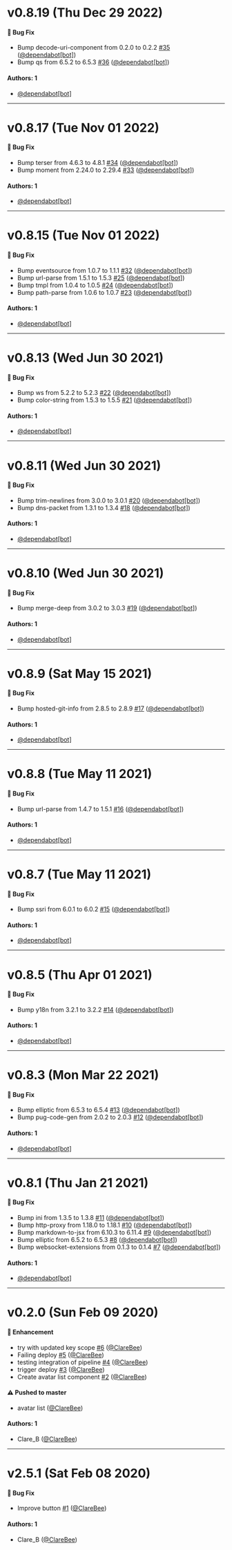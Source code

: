 # v0.8.19 (Thu Dec 29 2022)

#### 🐛  Bug Fix

- Bump decode-uri-component from 0.2.0 to 0.2.2 [#35](https://github.com/ClareBee/design-systems-storybook/pull/35) ([@dependabot[bot]](https://github.com/dependabot[bot]))
- Bump qs from 6.5.2 to 6.5.3 [#36](https://github.com/ClareBee/design-systems-storybook/pull/36) ([@dependabot[bot]](https://github.com/dependabot[bot]))

#### Authors: 1

- [@dependabot[bot]](https://github.com/dependabot[bot])

---

# v0.8.17 (Tue Nov 01 2022)

#### 🐛  Bug Fix

- Bump terser from 4.6.3 to 4.8.1 [#34](https://github.com/ClareBee/design-systems-storybook/pull/34) ([@dependabot[bot]](https://github.com/dependabot[bot]))
- Bump moment from 2.24.0 to 2.29.4 [#33](https://github.com/ClareBee/design-systems-storybook/pull/33) ([@dependabot[bot]](https://github.com/dependabot[bot]))

#### Authors: 1

- [@dependabot[bot]](https://github.com/dependabot[bot])

---

# v0.8.15 (Tue Nov 01 2022)

#### 🐛  Bug Fix

- Bump eventsource from 1.0.7 to 1.1.1 [#32](https://github.com/ClareBee/design-systems-storybook/pull/32) ([@dependabot[bot]](https://github.com/dependabot[bot]))
- Bump url-parse from 1.5.1 to 1.5.3 [#25](https://github.com/ClareBee/design-systems-storybook/pull/25) ([@dependabot[bot]](https://github.com/dependabot[bot]))
- Bump tmpl from 1.0.4 to 1.0.5 [#24](https://github.com/ClareBee/design-systems-storybook/pull/24) ([@dependabot[bot]](https://github.com/dependabot[bot]))
- Bump path-parse from 1.0.6 to 1.0.7 [#23](https://github.com/ClareBee/design-systems-storybook/pull/23) ([@dependabot[bot]](https://github.com/dependabot[bot]))

#### Authors: 1

- [@dependabot[bot]](https://github.com/dependabot[bot])

---

# v0.8.13 (Wed Jun 30 2021)

#### 🐛  Bug Fix

- Bump ws from 5.2.2 to 5.2.3 [#22](https://github.com/ClareBee/design-systems-storybook/pull/22) ([@dependabot[bot]](https://github.com/dependabot[bot]))
- Bump color-string from 1.5.3 to 1.5.5 [#21](https://github.com/ClareBee/design-systems-storybook/pull/21) ([@dependabot[bot]](https://github.com/dependabot[bot]))

#### Authors: 1

- [@dependabot[bot]](https://github.com/dependabot[bot])

---

# v0.8.11 (Wed Jun 30 2021)

#### 🐛  Bug Fix

- Bump trim-newlines from 3.0.0 to 3.0.1 [#20](https://github.com/ClareBee/design-systems-storybook/pull/20) ([@dependabot[bot]](https://github.com/dependabot[bot]))
- Bump dns-packet from 1.3.1 to 1.3.4 [#18](https://github.com/ClareBee/design-systems-storybook/pull/18) ([@dependabot[bot]](https://github.com/dependabot[bot]))

#### Authors: 1

- [@dependabot[bot]](https://github.com/dependabot[bot])

---

# v0.8.10 (Wed Jun 30 2021)

#### 🐛  Bug Fix

- Bump merge-deep from 3.0.2 to 3.0.3 [#19](https://github.com/ClareBee/design-systems-storybook/pull/19) ([@dependabot[bot]](https://github.com/dependabot[bot]))

#### Authors: 1

- [@dependabot[bot]](https://github.com/dependabot[bot])

---

# v0.8.9 (Sat May 15 2021)

#### 🐛  Bug Fix

- Bump hosted-git-info from 2.8.5 to 2.8.9 [#17](https://github.com/ClareBee/design-systems-storybook/pull/17) ([@dependabot[bot]](https://github.com/dependabot[bot]))

#### Authors: 1

- [@dependabot[bot]](https://github.com/dependabot[bot])

---

# v0.8.8 (Tue May 11 2021)

#### 🐛  Bug Fix

- Bump url-parse from 1.4.7 to 1.5.1 [#16](https://github.com/ClareBee/design-systems-storybook/pull/16) ([@dependabot[bot]](https://github.com/dependabot[bot]))

#### Authors: 1

- [@dependabot[bot]](https://github.com/dependabot[bot])

---

# v0.8.7 (Tue May 11 2021)

#### 🐛  Bug Fix

- Bump ssri from 6.0.1 to 6.0.2 [#15](https://github.com/ClareBee/design-systems-storybook/pull/15) ([@dependabot[bot]](https://github.com/dependabot[bot]))

#### Authors: 1

- [@dependabot[bot]](https://github.com/dependabot[bot])

---

# v0.8.5 (Thu Apr 01 2021)

#### 🐛  Bug Fix

- Bump y18n from 3.2.1 to 3.2.2 [#14](https://github.com/ClareBee/design-systems-storybook/pull/14) ([@dependabot[bot]](https://github.com/dependabot[bot]))

#### Authors: 1

- [@dependabot[bot]](https://github.com/dependabot[bot])

---

# v0.8.3 (Mon Mar 22 2021)

#### 🐛  Bug Fix

- Bump elliptic from 6.5.3 to 6.5.4 [#13](https://github.com/ClareBee/design-systems-storybook/pull/13) ([@dependabot[bot]](https://github.com/dependabot[bot]))
- Bump pug-code-gen from 2.0.2 to 2.0.3 [#12](https://github.com/ClareBee/design-systems-storybook/pull/12) ([@dependabot[bot]](https://github.com/dependabot[bot]))

#### Authors: 1

- [@dependabot[bot]](https://github.com/dependabot[bot])

---

# v0.8.1 (Thu Jan 21 2021)

#### 🐛  Bug Fix

- Bump ini from 1.3.5 to 1.3.8 [#11](https://github.com/ClareBee/design-systems-storybook/pull/11) ([@dependabot[bot]](https://github.com/dependabot[bot]))
- Bump http-proxy from 1.18.0 to 1.18.1 [#10](https://github.com/ClareBee/design-systems-storybook/pull/10) ([@dependabot[bot]](https://github.com/dependabot[bot]))
- Bump markdown-to-jsx from 6.10.3 to 6.11.4 [#9](https://github.com/ClareBee/design-systems-storybook/pull/9) ([@dependabot[bot]](https://github.com/dependabot[bot]))
- Bump elliptic from 6.5.2 to 6.5.3 [#8](https://github.com/ClareBee/design-systems-storybook/pull/8) ([@dependabot[bot]](https://github.com/dependabot[bot]))
- Bump websocket-extensions from 0.1.3 to 0.1.4 [#7](https://github.com/ClareBee/design-systems-storybook/pull/7) ([@dependabot[bot]](https://github.com/dependabot[bot]))

#### Authors: 1

- [@dependabot[bot]](https://github.com/dependabot[bot])

---

# v0.2.0 (Sun Feb 09 2020)

#### 🚀  Enhancement

- try with updated key scope [#6](https://github.com/ClareBee/design-systems-storybook/pull/6) ([@ClareBee](https://github.com/ClareBee))
- Failing deploy [#5](https://github.com/ClareBee/design-systems-storybook/pull/5) ([@ClareBee](https://github.com/ClareBee))
- testing integration of pipeline [#4](https://github.com/ClareBee/design-systems-storybook/pull/4) ([@ClareBee](https://github.com/ClareBee))
- trigger deploy [#3](https://github.com/ClareBee/design-systems-storybook/pull/3) ([@ClareBee](https://github.com/ClareBee))
- Create avatar list component [#2](https://github.com/ClareBee/design-systems-storybook/pull/2) ([@ClareBee](https://github.com/ClareBee))

#### ⚠️  Pushed to master

- avatar list  ([@ClareBee](https://github.com/ClareBee))

#### Authors: 1

- Clare_B ([@ClareBee](https://github.com/ClareBee))

---

# v2.5.1 (Sat Feb 08 2020)

#### 🐛  Bug Fix

- Improve button [#1](https://github.com/ClareBee/design-systems-storybook/pull/1) ([@ClareBee](https://github.com/ClareBee))

#### Authors: 1

- Clare_B ([@ClareBee](https://github.com/ClareBee))
